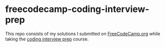 # freecodecamp-coding-interview-prep
This repo consists of my solutions I submitted on [FreeCodeCamp.org](https://www.freecodecamp.org/) while taking the [coding interview prep](https://www.freecodecamp.org/learn/coding-interview-prep/) course.
